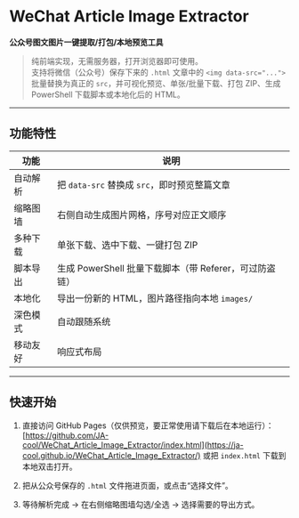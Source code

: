 # WeChat Article Image Extractor  
**公众号图文图片一键提取/打包/本地预览工具**

> 纯前端实现，无需服务器，打开浏览器即可使用。  
> 支持将微信（公众号）保存下来的 `.html` 文章中的 `<img data-src="...">` 批量替换为真正的 `src`，并可视化预览、单张/批量下载、打包 ZIP、生成 PowerShell 下载脚本或本地化后的 HTML。

---

## 功能特性

| 功能 | 说明 |
|---|---|
|  自动解析 | 把 `data-src` 替换成 `src`，即时预览整篇文章 |
|  缩略图墙 | 右侧自动生成图片网格，序号对应正文顺序 |
|  多种下载 | 单张下载、选中下载、一键打包 ZIP |
|  脚本导出 | 生成 PowerShell 批量下载脚本（带 Referer，可过防盗链） |
|  本地化 | 导出一份新的 HTML，图片路径指向本地 `images/` |
|  深色模式 | 自动跟随系统 |
|  移动友好 | 响应式布局 |

---

## 快速开始

1. 直接访问 GitHub Pages（仅供预览，要正常使用请下载后在本地运行）：  
   [https://github.com/JA-cool/WeChat_Article_Image_Extractor/index.html](https://ja-cool.github.io/WeChat_Article_Image_Extractor/)
   或把 `index.html` 下载到本地双击打开。

3. 把从公众号保存的 `.html` 文件拖进页面，或点击“选择文件”。

4. 等待解析完成 → 在右侧缩略图墙勾选/全选 → 选择需要的导出方式。
